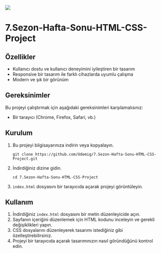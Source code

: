 

![](ResponsiveWebTasarım.gif)

<h1> 7.Sezon-Hafta-Sonu-HTML-CSS-Project</h1>

<h2>Özellikler</h2>
<ul>
    <li>Kullanıcı dostu ve kullanıcı deneyimini iyileştiren bir tasarım</li>
    <li>Responsive bir tasarım ile farklı cihazlarda uyumlu çalışma</li>
    <li>Modern ve şık bir görünüm</li>
  </ul>

  <h2>Gereksinimler</h2>
  Bu projeyi çalıştırmak için aşağıdaki gereksinimleri karşılamalısınız:
  <ul>
    <li>Bir tarayıcı (Chrome, Firefox, Safari, vb.)</li>
  </ul>

  <h2>Kurulum</h2>
  <ol>
    <li>Bu projeyi bilgisayarınıza indirin veya kopyalayın.</li>
    <pre><code>git clone https://github.com/Udemig/7.Sezon-Hafta-Sonu-HTML-CSS-Project.git</code></pre>
    <li>İndirdiğiniz dizine gidin.</li>
    <pre><code>cd 7.Sezon-Hafta-Sonu-HTML-CSS-Project</code></pre>
    <li><code>index.html</code> dosyasını bir tarayıcıda açarak projeyi görüntüleyin.</li>
  </ol>

  <h2>Kullanım</h2>
  <ol>
    <li>İndirdiğiniz <code>index.html</code> dosyasını bir metin düzenleyicide açın.</li>
    <li>Sayfanın içeriğini düzenlemek için HTML kodunu inceleyin ve gerekli değişiklikleri yapın.</li>
    <li>CSS dosyalarını düzenleyerek tasarımı istediğiniz gibi özelleştirebilirsiniz.</li>
    <li>Projeyi bir tarayıcıda açarak tasarımınızın nasıl göründüğünü kontrol edin.</li>
  </ol>


